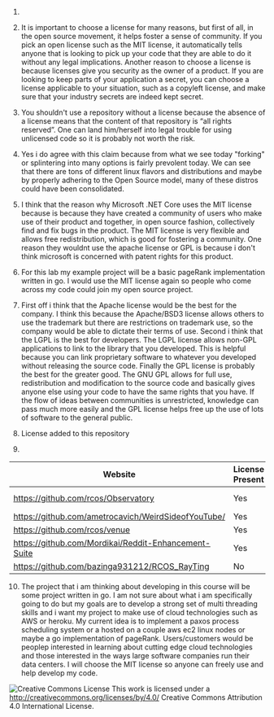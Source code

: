 1)

2) It is important to choose a license for many reasons, but first of all, in the open source movement, it helps foster a sense of community. If you pick an open license such as the MIT license, it automatically tells anyone that is looking to pick up your code that they are able to do it without any legal implications. Another reason to choose a license is because licenses give you security as the owner of a product. If you are looking to keep parts of your application a secret, you can choose a license applicable to your situation, such as a copyleft license, and make sure that your industry secrets are indeed kept secret.

3) You shouldn't use a repository without a license because the absence of a license means that the content of that repository is “all rights reserved”. One can land him/herself into legal trouble for using unlicensed code so it is probably not worth the risk.

4) Yes i do agree with this claim because from what we see today "forking" or splintering into many options is fairly prevolent today. We can see that there are tons of different linux flavors and distributions and maybe by properly adhering to the Open Source model, many of these distros could have been consolidated.

5) I think that the reason why Microsoft .NET Core uses the MIT license because is because they have created a community of users who make use of their product and together, in open source fashion, collectively find and fix bugs in the product. The MIT license is very flexible and allows free redistribution, which is good for fostering a community. One reason they wouldnt use the apache license or GPL is because i don't think microsoft is concerned with patent rights for this product.

6) For this lab my example project will be a basic pageRank implementation written in go. I would use the MIT license again so people who come across my code could join my open source project.

7) First off i think that the Apache license would be the best for the company. I think this because the Apache/BSD3 license allows others to use the trademark but there are restrictions on trademark use, so the company would be able to dictate their terms of use. Second i think that the LGPL is the best for developers. The LGPL license allows non-GPL applications to link to the library that you developed. This is helpful because you can link proprietary software to whatever you developed without releasing the source code. Finally the GPL license is probably the best for the greater good. The GNU GPL allows for full use, redistribution and modification to the source code and basically gives anyone else using your code to have the same rights that you have. If the flow of ideas between communities is unrestricted, knowledge can pass much more easily and the GPL license helps free up the use of lots of software to the general public.     
     
8)  License added to this repository       

9)      

Website | License Present | License
---------|:----------|:-------
https://github.com/rcos/Observatory | Yes | Two Clause BSD License https://en.wikipedia.org/wiki/ISC_license
https://github.com/ametrocavich/WeirdSideofYouTube/ | Yes | MIT License
https://github.com/rcos/venue | Yes | MIT License
https://github.com/Mordikai/Reddit-Enhancement-Suite | Yes | GPL License
https://github.com/bazinga931212/RCOS_RayTing | No | Should add a license

10) The project that i am thinking about developing in this course will be some project written in go. I am not sure about what i am specifically going to do but my goals are to develop a strong set of multi threading skills and i want my project to make use of cloud technologies such as AWS or heroku. My current idea is to implement a paxos process scheduling system or a hosted on a couple aws ec2 linux nodes or maybe a go implementation of pageRank. Users/customers would be peoplep interested in learning about cutting edge cloud technologies and those interested in the ways large software companies run their data centers. I will choose the MIT license so anyone can  freely use and help develop my code.








![Creative Commons License](https://i.creativecommons.org/l/by/4.0/88x31.png) This work is licensed under a http://creativecommons.org/licenses/by/4.0/ Creative Commons Attribution 4.0 International License.

